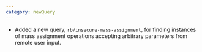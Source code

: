 ```yaml
---
category: newQuery
---
```

* Added a new query, `rb/insecure-mass-assignment`, for finding instances of mass assignment operations accepting arbitrary parameters from remote user input.